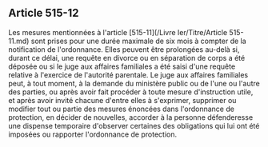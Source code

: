 Article 515-12
----
Les mesures mentionnées à l'article [515-11](/Livre Ier/Titre/Article 515-11.md) sont prises pour une durée maximale
de six mois à compter de la notification de l'ordonnance. Elles peuvent être
prolongées au-delà si, durant ce délai, une requête en divorce ou en séparation
de corps a été déposée ou si le juge aux affaires familiales a été saisi d'une
requête relative à l'exercice de l'autorité parentale. Le juge aux affaires
familiales peut, à tout moment, à la demande du ministère public ou de l'une ou
l'autre des parties, ou après avoir fait procéder à toute mesure d'instruction
utile, et après avoir invité chacune d'entre elles à s'exprimer, supprimer ou
modifier tout ou partie des mesures énoncées dans l'ordonnance de protection, en
décider de nouvelles, accorder à la personne défenderesse une dispense
temporaire d'observer certaines des obligations qui lui ont été imposées ou
rapporter l'ordonnance de protection.
